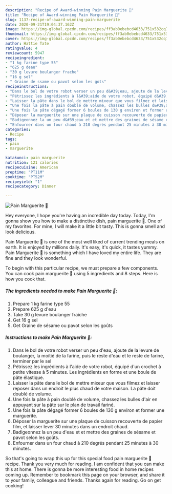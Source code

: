 ```yaml
---
description: "Recipe of Award-winning Pain Marguerite 🌼"
title: "Recipe of Award-winning Pain Marguerite 🌼"
slug: 1137-recipe-of-award-winning-pain-marguerite
date: 2020-09-21T19:04:37.162Z
image: https://img-global.cpcdn.com/recipes/ff3ab0ebebcd4633/751x532cq70/pain-marguerite-🌼-photo-principale-de-la-recette.jpg
thumbnail: https://img-global.cpcdn.com/recipes/ff3ab0ebebcd4633/751x532cq70/pain-marguerite-🌼-photo-principale-de-la-recette.jpg
cover: https://img-global.cpcdn.com/recipes/ff3ab0ebebcd4633/751x532cq70/pain-marguerite-🌼-photo-principale-de-la-recette.jpg
author: Hattie Tate
ratingvalue: 4
reviewcount: 5947
recipeingredient:
- "1 kg farine type 55"
- "625 g deau"
- "30 g levure boulanger frache"
- "16 g sel"
- " Graine de ssame ou pavot selon les gots"
recipeinstructions:
- "Dans le bol de votre robot verser un peu d&#39;eau, ajoute de la levure de boulanger, la moitié de la farine, puis le reste d&#39;eau et le reste de farine, terminer par le sel"
- "Pétrissez les ingrédients à l&#39;aide de votre robot, équipé d&#39;un crochet à petite vitesse à 5 minutes. Les ingrédients en forme et une boule de pâte élastique."
- "Laisser la pâte dans le bol de mettre mixeur que vous filmez et laisser reposer dans un endroit le plus chaud de votre maison. La pâte doit doublé de volume."
- "Une fois la pâte à pain doublé de volume, chassez les bulles d&#39;air en appuyant sur la pâte sur le plan de travail fariné."
- "Une fois la pâte dégagé former 6 boules de 130 g environ et former une marguerite."
- "Déposer la marguerite sur une plaque de cuisson recouverte de papier film, et laisser lever 30 minutes dans un endroit chaud."
- "Badigeonnez la un peu d&#39;eau et et mettre des graines de sésame et pavot selon les goûts."
- "Enfourner dans un four chaud à 210 degrés pendant 25 minutes à 30 minutes."
categories:
- Recipe
tags:
- pain
- marguerite

katakunci: pain marguerite 
nutrition: 121 calories
recipecuisine: American
preptime: "PT11M"
cooktime: "PT52M"
recipeyield: "1"
recipecategory: Dinner

---
```



![Pain Marguerite 🌼](https://img-global.cpcdn.com/recipes/ff3ab0ebebcd4633/751x532cq70/pain-marguerite-🌼-photo-principale-de-la-recette.jpg)

Hey everyone, I hope you're having an incredible day today. Today, I'm gonna show you how to make a distinctive dish, pain marguerite 🌼. One of my favorites. For mine, I will make it a little bit tasty. This is gonna smell and look delicious.

Pain Marguerite 🌼 is one of the most well liked of current trending meals on earth. It is enjoyed by millions daily. It's easy, it's quick, it tastes yummy. Pain Marguerite 🌼 is something which I have loved my entire life. They are fine and they look wonderful.




To begin with this particular recipe, we must prepare a few components. You can cook pain marguerite 🌼 using 5 ingredients and 8 steps. Here is how you cook that.

<!--inarticleads1-->

##### The ingredients needed to make Pain Marguerite 🌼:

1. Prepare 1 kg farine type 55
1. Prepare 625 g d&#39;eau
1. Take 30 g levure boulanger fraîche
1. Get 16 g sel
1. Get  Graine de sésame ou pavot selon les goûts




<!--inarticleads2-->

##### Instructions to make Pain Marguerite 🌼:

1. Dans le bol de votre robot verser un peu d&#39;eau, ajoute de la levure de boulanger, la moitié de la farine, puis le reste d&#39;eau et le reste de farine, terminer par le sel
1. Pétrissez les ingrédients à l&#39;aide de votre robot, équipé d&#39;un crochet à petite vitesse à 5 minutes. Les ingrédients en forme et une boule de pâte élastique.
1. Laisser la pâte dans le bol de mettre mixeur que vous filmez et laisser reposer dans un endroit le plus chaud de votre maison. La pâte doit doublé de volume.
1. Une fois la pâte à pain doublé de volume, chassez les bulles d&#39;air en appuyant sur la pâte sur le plan de travail fariné.
1. Une fois la pâte dégagé former 6 boules de 130 g environ et former une marguerite.
1. Déposer la marguerite sur une plaque de cuisson recouverte de papier film, et laisser lever 30 minutes dans un endroit chaud.
1. Badigeonnez la un peu d&#39;eau et et mettre des graines de sésame et pavot selon les goûts.
1. Enfourner dans un four chaud à 210 degrés pendant 25 minutes à 30 minutes.




So that's going to wrap this up for this special food pain marguerite 🌼 recipe. Thank you very much for reading. I am confident that you can make this at home. There is gonna be more interesting food in home recipes coming up. Remember to bookmark this page on your browser, and share it to your family, colleague and friends. Thanks again for reading. Go on get cooking!
